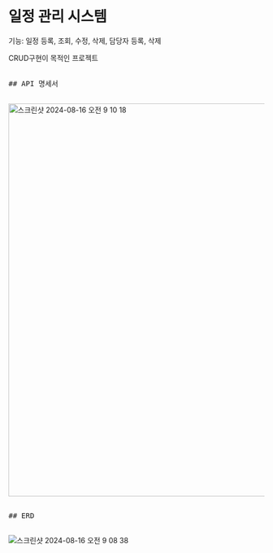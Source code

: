 # 일정 관리 시스템

기능: 일정 등록, 조회, 수정, 삭제, 담당자 등록, 삭제

CRUD구현이 목적인 프로젝트

<pre>
  
## API 명세서
  
</pre>
<img width="773" alt="스크린샷 2024-08-16 오전 9 10 18" src="https://github.com/user-attachments/assets/6f79d475-953c-4a30-8337-6247f4a64e27">

<pre>
  
## ERD
  
</pre>

![스크린샷 2024-08-16 오전 9 08 38](https://github.com/user-attachments/assets/5c4ef339-1a71-41ca-b915-f0e41bb7d572)
